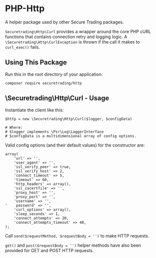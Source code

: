 # PHP-Http

A helper package used by other Secure Trading packages.

`Securetrading\Http\Curl` provides a wrapper around the core PHP cURL functions that contains connection retry and logging logic.  A `\Securetrading\Http\CurlException` is thrown if the call it makes to `curl_exec()` fails.

## Using This Package

Run this in the root directory of your application:

    composer require securetrading/http

## \Securetrading\Http\Curl - Usage

Instantiate the client like this:

    $http = new \Securetrading\Http\Curl($logger, $configData)
    
    # Where:
    # $logger implements \Psr\Log\LoggerInterface
    # $configData is a multidimensional array of config options.
    
Valid config options (and their default values) for the constructor are:

    array(
        'url' => '',
        'user_agent' => '',
        'ssl_verify_peer' => true,
        'ssl_verify_host' => 2,
        'connect_timeout' => 5,
        'timeout' => 60,
        'http_headers' => array(),
        'ssl_cacertfile' => '',
        'proxy_host' => '',
        'proxy_port' => '',
        'username' => '',
    '    password' => '',
        'curl_options' => array(),
        'sleep_seconds' => 1,
        'connect_attempts' => 20,
        'connect_attempts_timeout' => 40,
    );

Call `send($requestMethod, $requestBody = '')` to make HTTP requests.

`get()` and `post($requestBody = '')` helper methods have also been provided for GET and POST HTTP requests.
